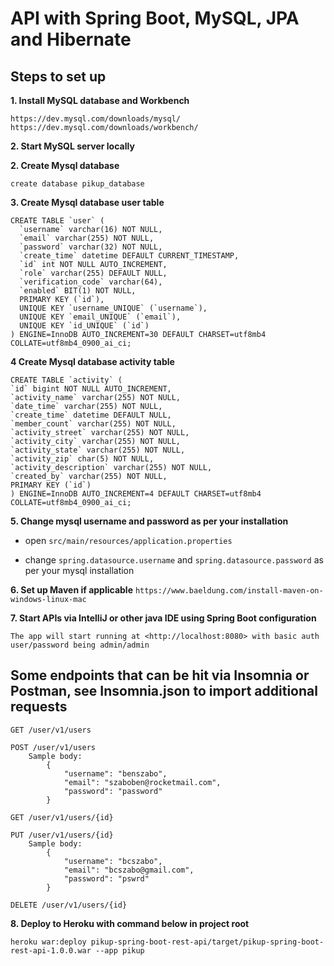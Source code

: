 # API with Spring Boot, MySQL, JPA and Hibernate 

## Steps to set up 

**1. Install MySQL database and Workbench**
```
https://dev.mysql.com/downloads/mysql/
https://dev.mysql.com/downloads/workbench/
```

**2. Start MySQL server locally**


**2. Create Mysql database**
```
create database pikup_database
```

**3. Create Mysql database user table**
```
CREATE TABLE `user` (
  `username` varchar(16) NOT NULL,
  `email` varchar(255) NOT NULL,
  `password` varchar(32) NOT NULL,
  `create_time` datetime DEFAULT CURRENT_TIMESTAMP,
  `id` int NOT NULL AUTO_INCREMENT,
  `role` varchar(255) DEFAULT NULL,
  `verification_code` varchar(64),
  `enabled` BIT(1) NOT NULL,
  PRIMARY KEY (`id`),
  UNIQUE KEY `username_UNIQUE` (`username`),
  UNIQUE KEY `email_UNIQUE` (`email`),
  UNIQUE KEY `id_UNIQUE` (`id`)
) ENGINE=InnoDB AUTO_INCREMENT=30 DEFAULT CHARSET=utf8mb4 COLLATE=utf8mb4_0900_ai_ci;

```

**4 Create Mysql database activity table**
```
CREATE TABLE `activity` (
`id` bigint NOT NULL AUTO_INCREMENT,
`activity_name` varchar(255) NOT NULL,
`date_time` varchar(255) NOT NULL,
`create_time` datetime DEFAULT NULL,
`member_count` varchar(255) NOT NULL,
`activity_street` varchar(255) NOT NULL,
`activity_city` varchar(255) NOT NULL,
`activity_state` varchar(255) NOT NULL,
`activity_zip` char(5) NOT NULL,
`activity_description` varchar(255) NOT NULL,
`created_by` varchar(255) NOT NULL,
PRIMARY KEY (`id`)
) ENGINE=InnoDB AUTO_INCREMENT=4 DEFAULT CHARSET=utf8mb4 COLLATE=utf8mb4_0900_ai_ci;
```

**5. Change mysql username and password as per your installation**

+ open `src/main/resources/application.properties`

+ change `spring.datasource.username` and `spring.datasource.password` as per your mysql installation

**6. Set up Maven if applicable**
`https://www.baeldung.com/install-maven-on-windows-linux-mac`

**7. Start APIs via IntelliJ or other java IDE using Spring Boot configuration**
```
The app will start running at <http://localhost:8080> with basic auth user/password being admin/admin
```



## Some endpoints that can be hit via Insomnia or Postman, see Insomnia.json to import additional requests

    GET /user/v1/users
    
    POST /user/v1/users
        Sample body:
            {
	            "username": "benszabo",
	            "email": "szaboben@rocketmail.com",
	            "password": "password"
            }
    
    GET /user/v1/users/{id}
    
    PUT /user/v1/users/{id}
        Sample body:
            {
	            "username": "bcszabo",
	            "email": "bcszabo@gmail.com",
	            "password": "pswrd"
            }
    
    DELETE /user/v1/users/{id}

**8. Deploy to Heroku with command below in project root**
```
heroku war:deploy pikup-spring-boot-rest-api/target/pikup-spring-boot-rest-api-1.0.0.war --app pikup
```

